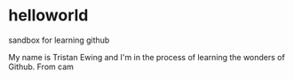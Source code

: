# helloworld
sandbox for learning github

My name is Tristan Ewing and I'm in the process of learning the wonders of Github.
From cam
